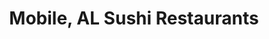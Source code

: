 ---
layout: city
title: Mobile, AL Sushi Restaurants
permalink: /alabama/mobile/
stateAbbr: AL
stateName: Alabama
cityName: Mobile

---